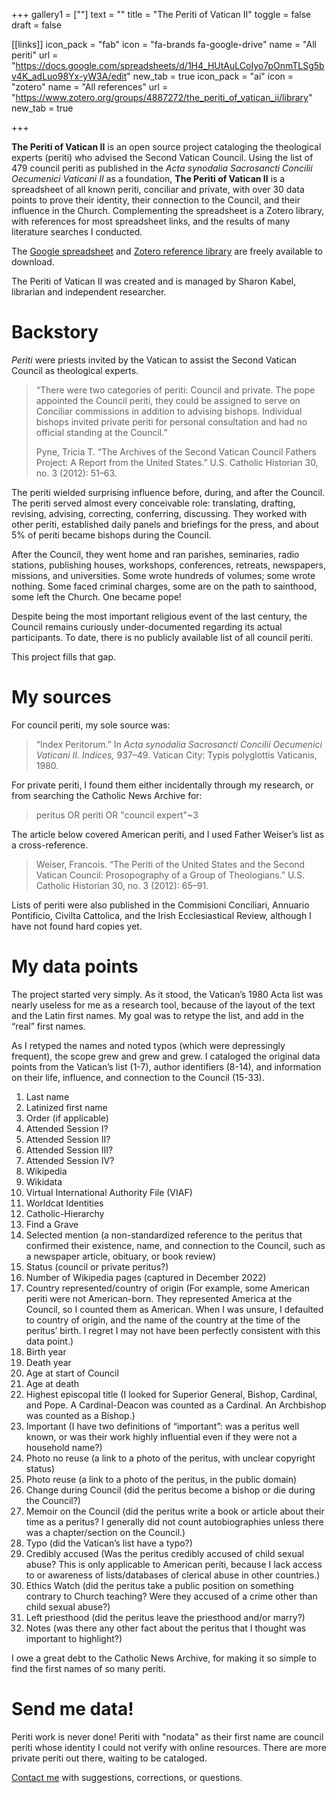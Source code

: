 +++
gallery1 = [""]
text = ""
title = "The Periti of Vatican II"
toggle = false
draft = false 

[[links]]
icon_pack = "fab"
icon = "fa-brands fa-google-drive"
name = "All periti"
url = "https://docs.google.com/spreadsheets/d/1H4_HUtAuLCoIyo7pOnmTLSg5bv4K_adLuo98Yx-yW3A/edit"
new_tab = true
icon_pack = "ai"
icon = "zotero"
name = "All references"
url = "https://www.zotero.org/groups/4887272/the_periti_of_vatican_ii/library"
new_tab = true

+++ 


**The Periti of Vatican II** is an open source project cataloging the theological experts (periti) who advised the Second Vatican Council. Using the list of 479 council periti as published in the _Acta synodalia Sacrosancti Concilii Oecumenici Vaticani II_ as a foundation, **The Periti of Vatican II** is a spreadsheet of all known periti, conciliar and private, with over 30 data points to prove their identity, their connection to the Council, and their influence in the Church. Complementing the spreadsheet is a Zotero library, with references for most spreadsheet links, and the results of many literature searches I conducted. 

The [Google spreadsheet](https://docs.google.com/spreadsheets/d/1H4_HUtAuLCoIyo7pOnmTLSg5bv4K_adLuo98Yx-yW3A/edit) and [Zotero reference library](https://www.zotero.org/groups/4887272/the_periti_of_vatican_ii/library) are freely available to download. 

The Periti of Vatican II  was created and is managed by Sharon Kabel, librarian and independent researcher.

# Backstory 

_Periti_ were priests invited by the Vatican to assist the Second Vatican Council as theological experts. 

> “There were two categories of periti: Council and private. The pope appointed the Council periti, they could be assigned to serve on Conciliar commissions in addition to advising bishops. Individual bishops invited private periti for personal consultation and had no official standing at the Council.”
> 
> Pyne, Tricia T. “The Archives of the Second Vatican Council Fathers Project: A Report from the United States.” U.S. Catholic Historian 30, no. 3 (2012): 51–63.

The periti wielded surprising influence before, during, and after the Council. The periti served almost every conceivable role: translating, drafting, revising, advising, correcting, conferring, discussing. They worked with other periti, established daily panels and briefings for the press, and about 5% of periti became bishops during the Council. 

After the Council, they went home and ran parishes,  seminaries, radio stations, publishing houses, workshops, conferences, retreats, newspapers, missions, and universities. Some wrote hundreds of volumes; some wrote nothing. Some faced criminal charges, some are on the path to sainthood, some left the Church. One became pope! 

Despite being the most important religious event of the last century, the Council remains curiously under-documented regarding its actual participants. To date, there is no publicly available list of all council periti.

This project fills that gap.

# My sources 

For council periti, my sole source was: 

> “Index Peritorum.” In _Acta synodalia Sacrosancti Concilii Oecumenici Vaticani II. Indices,_ 937–49. Vatican City: Typis polyglottis Vaticanis, 1980.

For private periti, I found them either incidentally through my research, or from searching the Catholic News Archive for: 

> peritus OR periti OR "council expert"~3

The article below covered American periti, and I used Father Weiser’s list as a cross-reference. 

> Weiser, Francois. “The Periti of the United States and the Second Vatican Council: Prosopography of a Group of Theologians.” U.S. Catholic Historian 30, no. 3 (2012): 65–91.

Lists of periti were also published in the Commisioni Conciliari, Annuario Pontificio, Civilta Cattolica, and the Irish Ecclesiastical Review, although I have not found hard copies yet. 

# My data points

The project started very simply. As it stood, the Vatican’s 1980 Acta list was nearly useless for me as a research tool, because of the layout of the text and the Latin first names. My goal was to retype the list, and add in the “real” first names. 

As I retyped the names and noted typos (which were depressingly frequent), the scope grew and grew and grew. I cataloged the original data points from the Vatican’s list (1-7), author identifiers (8-14), and information on their life, influence, and connection to the Council (15-33). 

1. Last name 
2. Latinized first name 
3. Order (if applicable)
4. Attended Session I?
5. Attended Session II?
6. Attended Session III?
7. Attended Session IV?
8. Wikipedia
9. Wikidata
10. Virtual International Authority File (VIAF)
11. Worldcat Identities 
12. Catholic-Hierarchy
13. Find a Grave
14. Selected mention (a non-standardized reference to the peritus that confirmed their existence, name, and connection to the Council, such as a newspaper article, obituary, or book review) 
15. Status (council or private peritus?)
16. Number of Wikipedia pages (captured in December 2022)
17. Country represented/country of origin (For example, some American periti were not American-born. They represented America at the Council, so I counted them as American. When I was unsure, I defaulted to country of origin, and the name of the country at the time of the peritus’ birth. I regret I may not have been perfectly consistent with this data point.)
18. Birth year 
19. Death year 
20. Age at start of Council
21. Age at death 
22. Highest episcopal title (I looked for Superior General, Bishop, Cardinal, and Pope. A Cardinal-Deacon was counted as a Cardinal. An Archbishop was counted as a Bishop.) 
23. Important (I have two definitions of “important”: was a peritus well known, or was their work highly influential even if they were not a household name?)
24. Photo no reuse (a link to a photo of the peritus, with unclear copyright status)
25. Photo reuse (a link to a photo of the peritus, in the public domain)
26. Change during Council (did the peritus become a bishop or die during the Council?)
27. Memoir on the Council (did the peritus write a book or article about their time as a peritus? I generally did not count autobiographies unless there was a chapter/section on the Council.) 
28. Typo (did the Vatican’s list have a typo?)
29. Credibly accused (Was the peritus credibly accused of child sexual abuse? This is only applicable to American periti, because I lack access to or awareness of lists/databases of clerical abuse in other countries.) 
30. Ethics Watch (did the peritus take a public position on something contrary to Church teaching? Were they accused of a crime other than child sexual abuse?) 
31. Left priesthood (did the peritus leave the priesthood and/or marry?) 
32. Notes (was there any other fact about the peritus that I thought was important to highlight?)

I owe a great debt to the Catholic News Archive, for making it so simple to find the first names of so many periti. 

# Send me data! 

Periti work is never done! Periti with "nodata" as their first name are council periti whose identity I could not verify with online resources. There are more private periti out there, waiting to be cataloged. 

[Contact me](/#contact) with suggestions, corrections, or questions. 
